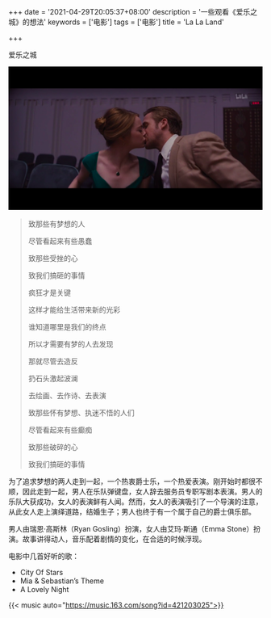 +++
date = '2021-04-29T20:05:37+08:00'
description = '一些观看《爱乐之城》的想法'
keywords = ['电影']
tags = ['电影']
title = 'La La Land'

+++

爱乐之城

![La La Land](/images/films/la-la-land.png)

> 致那些有梦想的人
>
> 尽管看起来有些愚蠢
>
> 致那些受挫的心
>
> 致我们搞砸的事情
>
> 疯狂才是关键
>
> 这样才能给生活带来新的光彩
>
> 谁知道哪里是我们的终点
>
> 所以才需要有梦的人去发现
>
> 那就尽管去造反
>
> 扔石头激起波澜
>
> 去绘画、去作诗、去表演
>
> 致那些怀有梦想、执迷不悟的人们
>
> 尽管看起来有些癫痴
>
> 致那些破碎的心
>
> 致我们搞砸的事情

为了追求梦想的两人走到一起，一个热衷爵士乐，一个热爱表演。刚开始时都很不顺，因此走到一起，男人在乐队弹键盘，女人辞去服务员专职写剧本表演。男人的乐队大获成功，女人的表演鲜有人闻。然而，女人的表演吸引了一个导演的注意，从此女人走上演绎道路，结婚生子；男人也终于有一个属于自己的爵士俱乐部。

男人由瑞恩·高斯林（Ryan Gosling）扮演，女人由艾玛·斯通（Emma Stone）扮演。故事讲得动人，音乐配着剧情的变化，在合适的时候浮现。

电影中几首好听的歌：

- City Of Stars
- Mia & Sebastian’s Theme
- A Lovely Night

{{< music auto="https://music.163.com/song?id=421203025">}}
